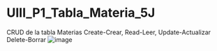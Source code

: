 # UIII_P1_Tabla_Materia_5J
CRUD de la tabla Materias Create-Crear, Read-Leer, Update-Actualizar Delete-Borrar
![image](https://github.com/user-attachments/assets/6c4957bf-330a-430a-9065-0a4281a1a83b)
